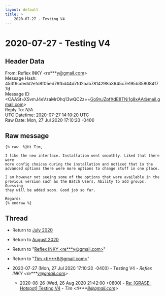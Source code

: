 ```yaml
---
layout: default
title: >
    2020-07-27 - Testing V4
---
```


# 2020-07-27 - Testing V4

## Header Data

From: Reflex INKY \<re***y@gmail.com\><br>
Message Hash: 453f9cdedd2efd8f05ed79fbd44d7fd2aab7814298a3645c7e195b358084f77d<br>
Message ID: \<CAASt=XSvmJ4eVzaMrOhq13wQC2z==Go9nJZpfXdE8TNi1g8xAA@mail.gmail.com\><br>
Reply To: _N/A_<br>
UTC Datetime: 2020-07-27 14:10:20 UTC<br>
Raw Date: Mon, 27 Jul 2020 17:10:20 -0400<br>

## Raw message

```
{% raw  %}Hi Tim,

I like the new interface. Installation went smoothly. Liked that there were
more config choices during the installation and noticed that in the
advanced options there were more options to change stuff in one place.

I am however not seeing some of the options that were available in the
previous version such as the Batch Users, Ability to add groups. Guessing
they will be added soon. Good job so far.

Regards
{% endraw %}
```

## Thread

+ Return to [July 2020](/archive/2020/07)
+ Return to [August 2020](/archive/2020/08)

+ Return to "[Reflex INKY <re***y<span>@</span>gmail.com>](/authors/re___y_at_gmail_com)"
+ Return to "[Tim <ti***8<span>@</span>gmail.com>](/authors/ti___8_at_gmail_com)"

+ 2020-07-27 (Mon, 27 Jul 2020 17:10:20 -0400) - Testing V4 - _Reflex INKY \<re***y@gmail.com\>_
  + 2020-08-26 (Wed, 26 Aug 2020 21:42:00 +0800) - [Re: [GRASE-Hotspot] Testing V4](/archive/2020/08/72b680c67a9cc4ea6d92475a86c64f303d4c244df126ce3af0404dc42cf46bf6) - _Tim \<ti***8@gmail.com\>_

